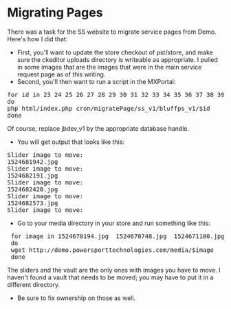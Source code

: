 Migrating Pages
===============

There was a task for the SS website to migrate service pages from Demo. Here's how I did that:

* First, you'll want to update the store checkout of pst/store, and make sure the ckeditor uploads directory is writeable as appropriate. I pulled in some images that are the images that were in the main service request page as of this writing.
* Second, you'll then want to run a script in the MXPortal:

<pre>
for id in 23 24 25 26 27 28 29 30 31 32 33 34 35 36 37 38 39 40 41 42 43 44 45 46 47 48 
do 
php html/index.php cron/migratePage/ss_v1/bluffps_v1/$id
done
</pre>

Of course, replace jbdev_v1 by the appropriate database handle.

* You will get output that looks like this:

<pre>
Slider image to move: 
1524681942.jpg
Slider image to move: 
1524682191.jpg
Slider image to move: 
1524682420.jpg
Slider image to move: 
1524682573.jpg
Slider image to move: 
</pre>

* Go to your media directory in your store and run something like this:

<pre>
 for image in 1524670194.jpg  1524670748.jpg  1524671100.jpg  1524671450.jpg  1524672114.jpg  1524672593.jpg  1524672962.jpg  1524673320.jpg  1524673523.jpg  1524680042.jpg  1524680351.jpg  1524680539.jpg  1524680761.jpg  1524680955.jpg  1524681125.jpg  1524681457.jpg  1524681795.jpg  1524681942.jpg  1524682191.jpg  1524682420.jpg  1524682573.jpg  1524682789.jpg  1524682979.jpg  1524683291.jpg  1524683495.jpg 
 do
 wget http://demo.powersporttechnologies.com/media/$image
 done
</pre>

The sliders and the vault are the only ones with images you have to move. I haven't found a vault that needs to be moved; you may have to put it in a different directory.

* Be sure to fix ownership on those as well.
